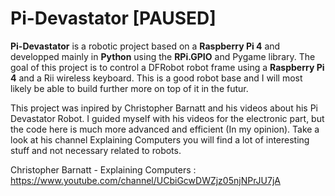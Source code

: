 # Pi-Devastator __[PAUSED]__

__Pi-Devastator__ is a robotic project based on a __Raspberry Pi 4__ and developped mainly in __Python__ using the __RPi.GPIO__ and Pygame library. The  goal of this project is to control a DFRobot robot frame using a __Raspberry Pi 4__ and a Rii wireless keyboard. This is a good robot base and I will most likely be able to build further more on top of it in the futur. 

This project was inpired by Christopher Barnatt and his videos about his Pi Devastator Robot. I  guided myself with his videos for the electronic part, but the code here is much more advanced and efficient (In my opinion). Take a look at his channel Explaining Computers you will find a lot of interesting stuff and not necessary related to robots.

Christopher Barnatt - Explaining Computers : https://www.youtube.com/channel/UCbiGcwDWZjz05njNPrJU7jA
